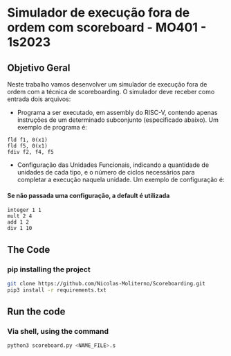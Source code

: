# Simulador de execução fora de ordem com scoreboard - MO401 - 1s2023

## Objetivo Geral

Neste trabalho vamos desenvolver um simulador de execução fora de ordem com a técnica de scoreboarding. O simulador deve receber como entrada dois arquivos:

- Programa a ser executado, em assembly do RISC-V, contendo apenas instruções de um determinado subconjunto (especificado abaixo). Um exemplo de programa é:

```assembly
fld f1, 0(x1)
fld f5, 0(x1)
fdiv f2, f4, f5
```

- Configuração das Unidades Funcionais, indicando a quantidade de unidades de cada tipo, e o número de ciclos necessários para completar a execução naquela unidade. Um exemplo de configuração é:

#### Se não passada uma configuração, a default é utilizada

```assembly
integer 1 1
mult 2 4
add 1 2
div 1 10
```

## The Code

### pip installing the project

```bash
git clone https://github.com/Nicolas-Moliterno/Scoreboarding.git
pip3 install -r requirements.txt
```

## Run the code

### Via shell, using the command

```bash
python3 scoreboard.py <NAME_FILE>.s
```
